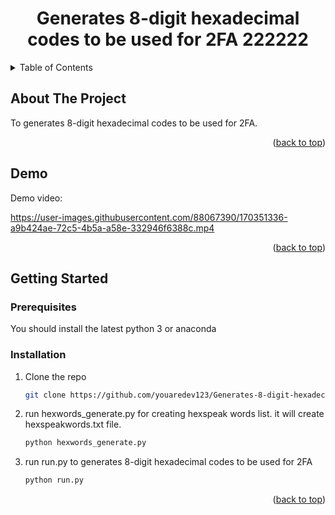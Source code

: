 
<div align="center">

  <h1 align="center">Generates 8-digit hexadecimal codes to be used for 2FA 222222</h1>
</div>



<!-- TABLE OF CONTENTS -->
<details>
  <summary>Table of Contents</summary>
  <ol>
    <li>
      <a href="#about-the-project">About The Project</a>
    </li>
    <li><a href="#demo">Demo</a></li>
    <li>
      <a href="#getting-started">Getting Started</a>
      <ul>
        <li><a href="#prerequisites">Prerequisites</a></li>
        <li><a href="#installation">Installation</a></li>
      </ul>
    </li>
  </ol>
</details>



<!-- ABOUT THE PROJECT -->
## About The Project


To generates 8-digit hexadecimal codes to be used for 2FA.

<p align="right">(<a href="#top">back to top</a>)</p>



## Demo
Demo video:

https://user-images.githubusercontent.com/88067390/170351336-a9b424ae-72c5-4b5a-a58e-332946f6388c.mp4

<p align="right">(<a href="#top">back to top</a>)</p>

<!-- GETTING STARTED -->
## Getting Started

### Prerequisites
You should install the latest python 3 or anaconda

### Installation

1. Clone the repo
   ```sh
   git clone https://github.com/youaredev123/Generates-8-digit-hexadecimal-codes-to-be-used-for-2FA.git
   ```
2. run hexwords_generate.py for creating hexspeak words list. it will create hexspeakwords.txt file.
   ```sh
   python hexwords_generate.py
   ```
3. run run.py to generates 8-digit hexadecimal codes to be used for 2FA
   ```sh
   python run.py
   ```

<p align="right">(<a href="#top">back to top</a>)</p>

